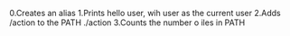 0.Creates an alias
1.Prints hello user, wih user as the current user
2.Adds /action to the PATH ./action 
3.Counts the number o iles in PATH
